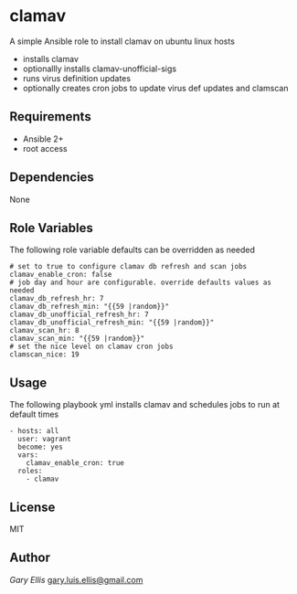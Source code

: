 clamav
===============
A simple Ansible role to install clamav on ubuntu linux hosts

* installs clamav
* optionallly installs clamav-unofficial-sigs
* runs virus definition updates
* optionally creates cron jobs to update virus def updates and clamscan

Requirements
------------

* Ansible 2+
* root access


Dependencies
------------
None


Role Variables
--------------
The following role variable defaults can be overridden as needed

    # set to true to configure clamav db refresh and scan jobs
    clamav_enable_cron: false
    # job day and hour are configurable. override defaults values as needed
    clamav_db_refresh_hr: 7
    clamav_db_refresh_min: "{{59 |random}}"
    clamav_db_unofficial_refresh_hr: 7
    clamav_db_unofficial_refresh_min: "{{59 |random}}"
    clamav_scan_hr: 8
    clamav_scan_min: "{{59 |random}}"
    # set the nice level on clamav cron jobs
    clamscan_nice: 19



Usage
-----
The following playbook yml installs clamav and schedules jobs to run at default times

    - hosts: all
      user: vagrant
      become: yes
      vars:
        clamav_enable_cron: true
      roles:
        - clamav



License
-------
MIT

Author
------
*Gary Ellis* <gary.luis.ellis@gmail.com>

